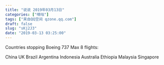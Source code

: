 ```yaml
---
title: "说说 2019年03月13日"
categories: ["嘀咕"]
tags: ["来自QQ空间 qzone.qq.com"]
draft: false
slug: "sKj2J3"
date: "2019-03-13 03:25:00"
---
```


Countries stopping Boeing 737 Max 8 flights:

China
UK
Brazil
Argentina
Indonesia
Australia
Ethiopia
Malaysia
Singapore
